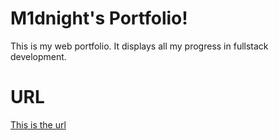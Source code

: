 # M1dnight's Portfolio!
This is my web portfolio. It displays all my progress in fullstack development.

# URL
[This is the url](https://m1dnight-ofcl.github.io)